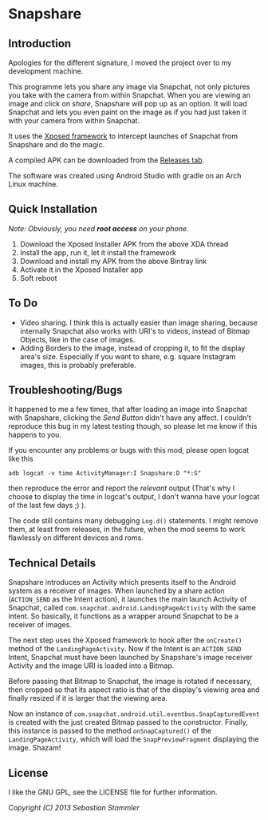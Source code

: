 Snapshare
=========
Introduction
------------

Apologies for the different signature, I moved the project over to my development machine.


This programme lets you share any image via Snapchat, not only pictures you take with the camera
from within Snapchat. When you are viewing an image and click on *share*, Snapshare will pop up as
an option. It will load Snapchat and lets you even paint on the image as if you had just taken it
with your camera from within Snapchat.

It uses the [Xposed framework](http://forum.xda-developers.com/showthread.php?t=1574401) to
intercept launches of Snapchat from Snapshare and do the magic.

A compiled APK can be downloaded from the [Releases tab](https://github.com/amcgavin/Snapshare/releases).

The software was created using Android Studio with gradle on an Arch Linux machine.

Quick Installation
------------------
*Note: Obviously, you need __root access__ on your phone.*

1. Download the Xposed Installer APK from the above XDA thread
2. Install the app, run it, let it install the framework
3. Download and install my APK from the above Bintray link
4. Activate it in the Xposed Installer app
5. Soft reboot

To Do
-----
* Video sharing. I think this is actually easier than image sharing, because internally Snapchat also
  works with URI's to videos, instead of Bitmap Objects, like in the case of images.
* Adding Borders to the image, instead of cropping it, to fit the display area's size.
  Especially if you want to share, e.g. square Instagram images, this is probably preferable.

Troubleshooting/Bugs
--------------------
It happened to me a few times, that after loading an image into Snapchat with Snapshare, clicking the
*Send Button* didn't have any affect. I couldn't reproduce this bug in my latest testing though, so
 please let me know if this happens to you.

If you encounter any problems or bugs with this mod, please open logcat like this

    adb logcat -v time ActivityManager:I Snapshare:D "*:S"

then reproduce the error and report the *relevant* output (That's why I choose to display the time in
logcat's output, I don't wanna have your logcat of the last few days ;) ).

The code still contains many debugging `Log.d()` statements. I might remove them, at least from
releases, in the future, when the mod seems to work flawlessly on different devices and roms.

Technical Details
-----------------
Snapshare introduces an Activity which presents itself to the Android system as a receiver of images.
When launched by a share action (`ACTION_SEND` as the Intent action), it launches the main launch
Activity of Snapchat, called `com.snapchat.android.LandingPageActivity` with the same intent. So
basically, it functions as a wrapper around Snapchat to be a receiver of images.

The next step uses the Xposed framework to hook after the `onCreate()` method of the
`LandingPageActivity`. Now if the Intent is an `ACTION_SEND` Intent, Snapchat must have been
launched by Snapshare's image receiver Activity and the image URI is loaded into a Bitmap.

Before passing that Bitmap to Snapchat, the image is rotated if necessary, then cropped so that its
 aspect ratio is that of the display's viewing area and finally resized if it is larger that the
 viewing area.

Now an instance of `com.snapchat.android.util.eventbus.SnapCapturedEvent` is created with the just
 created Bitmap passed to the constructor. Finally, this instance is passed to the method
 `onSnapCaptured()` of the `LandingPageActivity`, which will load the `SnapPreviewFragment`
 displaying the image. Shazam!

License
-------
I like the GNU GPL, see the LICENSE file for further information.

*Copyright (C) 2013 Sebastian Stammler*
